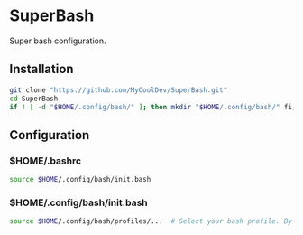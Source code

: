 # SuperBash
Super bash configuration.

## Installation
```bash
git clone "https://github.com/MyCoolDev/SuperBash.git"
cd SuperBash
if ! [ -d "$HOME/.config/bash/" ]; then mkdir "$HOME/.config/bash/" fi; && cp "src/*" "$HOME/.config/\bash/";
```

## Configuration

### $HOME/.bashrc
```bash
source $HOME/.config/bash/init.bash
```

### $HOME/.config/bash/init.bash
```bash
source $HOME/.config/bash/profiles/...  # Select your bash profile. By default green
```
